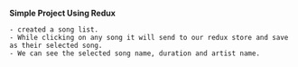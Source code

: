 **Simple Project Using Redux**

    - created a song list.
    - While clicking on any song it will send to our redux store and save as their selected song.
    - We can see the selected song name, duration and artist name.
